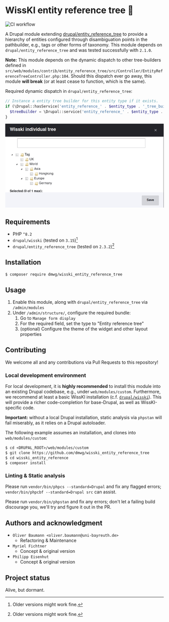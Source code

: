 # WissKI entity reference tree 🌳️

![CI workflow](https://github.com/dmwg/wisski_entity_reference_tree/actions/workflows/ci.yml/badge.svg?branch=main)

A Drupal module extending [drupal/entity_reference_tree](https://www.drupal.org/project/entity_reference_tree) to provide a hierarchy of entities configured through disambiguation points in the pathbuilder, e.g., tags or other forms of taxonomy.
This module depends on `drupal/entity_reference_tree` and was tested successfully with `2.1.0`.

**Note:** This module depends on the dynamic dispatch to other tree-builders defined in `src/web/modules/contrib/entity_reference_tree/src/Controller/EntityReferenceTreeController.php:104`.
Should this dispatch ever go away, this module **will break** (or at least cease to function, which is the same).

Required dynamic dispatch in `drupal/entity_reference_tree`:
```php
// Instance a entity tree builder for this entity type if it exists.
if (\Drupal::hasService('entity_reference_' . $entity_type . '_tree_builder')) {
  $treeBuilder = \Drupal::service('entity_reference_' . $entity_type . '_tree_builder');
}
```

![](./screenshot.png "A screenshot of the reference tree widget")

## Requirements

* PHP `^8.2`
* `drupal/wisski` (tested on `3.15`)[^1]
* `drupal/entity_reference_tree` (tested on `2.3.2`)[^1]

[^1]: Older versions might work fine.

## Installation

```shell
$ composer require dmwg/wisski_entity_reference_tree
```

## Usage

1. Enable this module, along with `drupal/entity_reference_tree` via `/admin/modules`
2. Under `/admin/structure/`, configure the required bundle:
   1. Go to `Manage form display`
   2. For the required field, set the type to "Entity reference tree"
   3. (optional) Configure the theme of the widget and other layout properties

## Contributing

We welcome all and any contributions via Pull Requests to this repository!

### Local development environment

For local development, it is **highly recommended** to install this module into an existing Drupal codebase, e.g., under `web/modules/custom`.
Furthermore, we recommend at least a basic WissKI installation (c.f. [`drupal/wisski`](https://www.drupal.org/project/wisski)).
This will provide a richer code-completion for base-Drupal, as well as WissKI-specific code.

**Important:** without a local Drupal installation, static analysis via `phpstan` will fail miserably, as it relies on a Drupal autoloader.

The following example assumes an installation, and clones into `web/modules/custom`:
```shell
$ cd <DRUPAL_ROOT>/web/modules/custom
$ git clone https://github.com/dmwg/wisski_entity_reference_tree
$ cd wisski_entity_reference
$ composer install
```

### Linting & Static analysis

Please run `vendor/bin/phpcs --standard=Drupal` and fix any flagged errors; `vendor/bin/phpcbf --standard=Drupal src` can assist.

Please run `vendor/bin/phpstan` and fix any errors; don't let a failing build discourage you, we'll try and figure it out in the PR.

## Authors and acknowledgment

* `Oliver Baumann <oliver.baumann@uni-bayreuth.de>`
  * Refactoring & Maintenance
* `Myriel Fichtner`
  * Concept & original version
* `Philipp Eisenhut`
  * Concept & original version

## Project status

Alive, but dormant.
